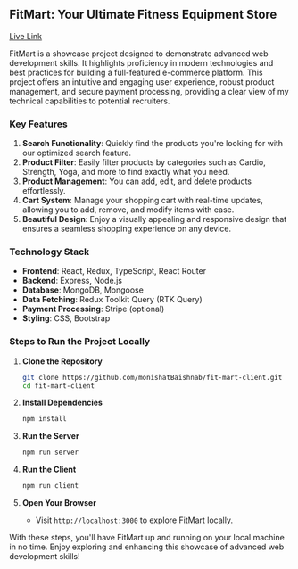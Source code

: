 ## FitMart: Your Ultimate Fitness Equipment Store
[Live Link](https://fit-mart-66e82.web.app/)

FitMart is a showcase project designed to demonstrate advanced web development skills. It highlights proficiency in modern technologies and best practices for building a full-featured e-commerce platform. This project offers an intuitive and engaging user experience, robust product management, and secure payment processing, providing a clear view of my technical capabilities to potential recruiters.

### Key Features

1. **Search Functionality**: Quickly find the products you're looking for with our optimized search feature.
2. **Product Filter**: Easily filter products by categories such as Cardio, Strength, Yoga, and more to find exactly what you need.
3. **Product Management**: You can add, edit, and delete products effortlessly.
4. **Cart System**: Manage your shopping cart with real-time updates, allowing you to add, remove, and modify items with ease.
5. **Beautiful Design**: Enjoy a visually appealing and responsive design that ensures a seamless shopping experience on any device.

### Technology Stack

- **Frontend**: React, Redux, TypeScript, React Router
- **Backend**: Express, Node.js
- **Database**: MongoDB, Mongoose
- **Data Fetching**: Redux Toolkit Query (RTK Query)
- **Payment Processing**: Stripe (optional)
- **Styling**: CSS, Bootstrap

### Steps to Run the Project Locally

1. **Clone the Repository**
   ```bash
   git clone https://github.com/monishatBaishnab/fit-mart-client.git
   cd fit-mart-client
   ```

2. **Install Dependencies**
   ```bash
   npm install
   ```

3. **Run the Server**
   ```bash
   npm run server
   ```

4. **Run the Client**
   ```bash
   npm run client
   ```

5. **Open Your Browser**
   - Visit `http://localhost:3000` to explore FitMart locally.

With these steps, you'll have FitMart up and running on your local machine in no time. Enjoy exploring and enhancing this showcase of advanced web development skills!